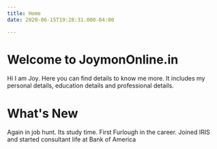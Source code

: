 ```yaml
---
title: Home
date: 2020-06-15T19:28:31.000-04:00

---
```

# Welcome to JoymonOnline.in

Hi I am Joy. Here you can find details to know me more. It includes my personal details, education details and professional details.

# What's New

Again in job hunt.
Its study time. First Furlough in the career.
Joined IRIS and started consultant life at Bank of America